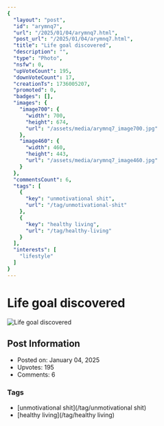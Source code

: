 ```yaml
---
{
  "layout": "post",
  "id": "arymnq7",
  "url": "/2025/01/04/arymnq7.html",
  "post_url": "/2025/01/04/arymnq7.html",
  "title": "Life goal discovered",
  "description": "",
  "type": "Photo",
  "nsfw": 0,
  "upVoteCount": 195,
  "downVoteCount": 17,
  "creationTs": 1736005207,
  "promoted": 0,
  "badges": [],
  "images": {
    "image700": {
      "width": 700,
      "height": 674,
      "url": "/assets/media/arymnq7_image700.jpg"
    },
    "image460": {
      "width": 460,
      "height": 443,
      "url": "/assets/media/arymnq7_image460.jpg"
    }
  },
  "commentsCount": 6,
  "tags": [
    {
      "key": "unmotivational shit",
      "url": "/tag/unmotivational-shit"
    },
    {
      "key": "healthy living",
      "url": "/tag/healthy-living"
    }
  ],
  "interests": [
    "lifestyle"
  ]
}
---
```


# Life goal discovered

![Life goal discovered](/assets/media/arymnq7_image700.jpg)

## Post Information

- Posted on: January 04, 2025
- Upvotes: 195
- Comments: 6

### Tags

- [unmotivational shit](/tag/unmotivational shit)
- [healthy living](/tag/healthy living)
